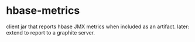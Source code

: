 # hbase-metrics
client jar that reports hbase JMX metrics when included as an artifact. 
later: extend to report to a graphite server.
